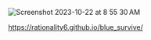 ![Screenshot 2023-10-22 at 8 55 30 AM](https://github.com/rationality6/blue_survive/assets/3889468/f5250d0b-f306-4161-b2b3-4e578b7f1439)


https://rationality6.github.io/blue_survive/
